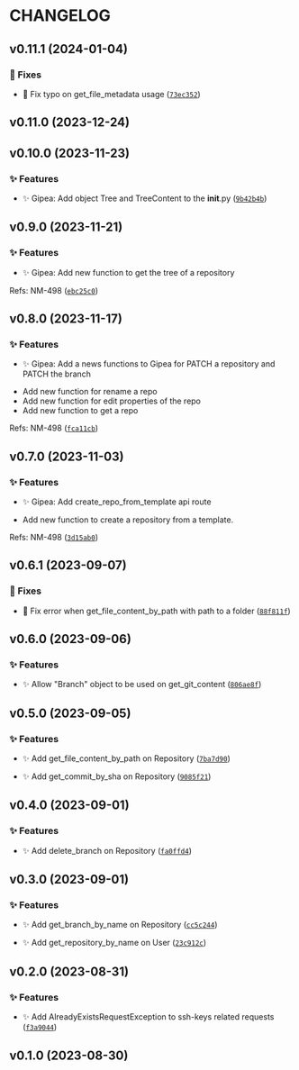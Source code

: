 # CHANGELOG


## v0.11.1 (2024-01-04)


### 🐛 Fixes

* :bug: Fix typo on get_file_metadata usage ([`73ec352`](https://github.com/AthAshino/gipea/commit/73ec3523eb307dce0ac83ceaf43f0f0cb8aa44ad))






## v0.11.0 (2023-12-24)






## v0.10.0 (2023-11-23)




### ✨ Features

* ✨ Gipea: Add object Tree and TreeContent to the __init__.py ([`9b42b4b`](https://github.com/AthAshino/gipea/commit/9b42b4bf8241246f2f5dc5e89ca6ad83d52fb49f))




## v0.9.0 (2023-11-21)




### ✨ Features

* ✨ Gipea: Add new function to get the tree of a repository

Refs: NM-498 ([`ebc25c0`](https://github.com/AthAshino/gipea/commit/ebc25c091781b5bf2a1a696f7515a9bcc532e820))




## v0.8.0 (2023-11-17)




### ✨ Features

* ✨ Gipea: Add a news functions to Gipea for PATCH a repository and PATCH the branch

- Add new function for rename a repo
- Add new function for edit properties of the repo
- Add new function to get a repo

Refs: NM-498 ([`fca11cb`](https://github.com/AthAshino/gipea/commit/fca11cbb4f0e4862cffbb9d65c3b65f2d64b592b))




## v0.7.0 (2023-11-03)




### ✨ Features

* ✨ Gipea: Add create_repo_from_template api route

- Add new function to create a repository from a template.

Refs: NM-498 ([`3d15ab0`](https://github.com/AthAshino/gipea/commit/3d15ab0cc5c962e6503f97b45dc439ef52502ebf))




## v0.6.1 (2023-09-07)


### 🐛 Fixes

* 🐛 Fix error when get_file_content_by_path with path to a folder ([`88f811f`](https://github.com/AthAshino/gipea/commit/88f811fec2c5b8290a2639b0258ab34af5076a67))




## v0.6.0 (2023-09-06)




### ✨ Features

* ✨ Allow &#34;Branch&#34; object to be used on get_git_content ([`806ae8f`](https://github.com/AthAshino/gipea/commit/806ae8f21aa26c0dd1a387686ef9996445d58a2e))




## v0.5.0 (2023-09-05)


### ✨ Features

* ✨ Add get_file_content_by_path on Repository ([`7ba7d90`](https://github.com/AthAshino/gipea/commit/7ba7d906fe440ec467e1a67a817a3903fdac7dbd))

* ✨ Add get_commit_by_sha on Repository ([`9085f21`](https://github.com/AthAshino/gipea/commit/9085f21d9130f35adabc3fd29a8abcd0a7c2af1f))




## v0.4.0 (2023-09-01)


### ✨ Features

* ✨ Add delete_branch on Repository ([`fa0ffd4`](https://github.com/AthAshino/gipea/commit/fa0ffd4db0d6d5f17af8b304fadc981bc079c19f))




## v0.3.0 (2023-09-01)




### ✨ Features

* ✨ Add get_branch_by_name on Repository ([`cc5c244`](https://github.com/AthAshino/gipea/commit/cc5c24446d7937942ee504b02149e4f449d60a7f))

* ✨ Add get_repository_by_name on User ([`23c912c`](https://github.com/AthAshino/gipea/commit/23c912c17b05f8fe07a1d9adfb9acec3c11fd033))




## v0.2.0 (2023-08-31)




### ✨ Features

* ✨ Add AlreadyExistsRequestException to ssh-keys related requests ([`f3a9044`](https://github.com/AthAshino/gipea/commit/f3a90449b490e3bb69ee4f36b028dee106057451))




## v0.1.0 (2023-08-30)



